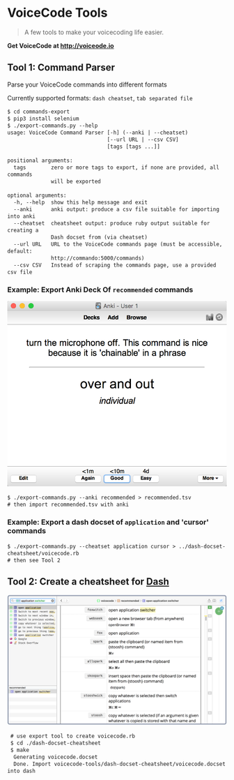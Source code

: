# VoiceCode Tools

> A few tools to make your voicecoding life easier.


**Get VoiceCode at http://voiceode.io**

## Tool 1: Command Parser

Parse your VoiceCode commands into different formats

Currently supported formats: `dash cheatset`, `tab separated file`

```
$ cd commands-export
$ pip3 install selenium
$ ./export-commands.py --help
usage: VoiceCode Command Parser [-h] (--anki | --cheatset)
                                [--url URL | --csv CSV]
                                [tags [tags ...]]

positional arguments:
  tags        zero or more tags to export, if none are provided, all commands
              will be exported

optional arguments:
  -h, --help  show this help message and exit
  --anki      anki output: produce a csv file suitable for importing into anki
  --cheatset  cheatsheet output: produce ruby output suitable for creating a
              Dash docset from (via cheatset)
  --url URL   URL to the VoiceCode commands page (must be accessible, default:
              http://commando:5000/commands)
  --csv CSV   Instead of scraping the commands page, use a provided csv file
```

### Example: Export Anki Deck Of `recommended` commands

![](anki-voicecode.png)

```
$ ./export-commands.py --anki recommended > recommended.tsv
# then import recommended.tsv with anki
```

### Example: Export a dash docset of `application`  and 'cursor' commands

```
$ ./export-commands.py --cheatset application cursor > ../dash-docset-cheatsheet/voicecode.rb
# then see Tool 2
```

## Tool 2: Create a cheatsheet for [Dash](https://kapeli.com/dash)

![](dash-voicecode.png)
```
 # use export tool to create voicecode.rb
 $ cd ./dash-docset-cheatsheet
 $ make
  Generating voicecode.docset
  Done. Import voicecode-tools/dash-docset-cheatsheet/voicecode.docset into dash
```
